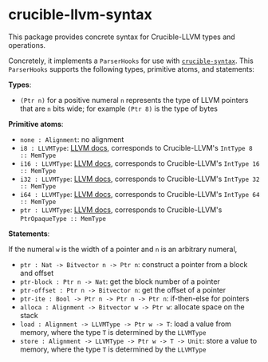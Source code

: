 # crucible-llvm-syntax

This package provides concrete syntax for Crucible-LLVM types and operations.

Concretely, it implements a `ParserHooks` for use with [`crucible-syntax`][syn].
This `ParserHooks` supports the following types, primitive atoms, and
statements:

**Types**:

- `(Ptr n)` for a positive numeral `n` represents the type of LLVM pointers that are `n` bits wide; for example `(Ptr 8)` is the type of bytes

**Primitive atoms**:

- `none : Alignment`: no alignment
- `i8 : LLVMType`: [LLVM docs][int-type], corresponds to Crucible-LLVM's `IntType 8 :: MemType`
- `i16 : LLVMType`: [LLVM docs][int-type], corresponds to Crucible-LLVM's `IntType 16 :: MemType`
- `i32 : LLVMType`: [LLVM docs][int-type], corresponds to Crucible-LLVM's `IntType 32 :: MemType`
- `i64 : LLVMType`: [LLVM docs][int-type], corresponds to Crucible-LLVM's `IntType 64 :: MemType`
- `ptr : LLVMType`: [LLVM docs][ptr-type], corresponds to Crucible-LLVM's `PtrOpaqueType :: MemType`

[int-type]: https://llvm.org/docs/LangRef.html#integer-type
[ptr-type]: https://llvm.org/docs/LangRef.html#pointer-type

**Statements**:

If the numeral `w` is the width of a pointer and `n` is an arbitrary numeral,

- `ptr : Nat -> Bitvector n -> Ptr n`: construct a pointer from a block and offset
- `ptr-block : Ptr n -> Nat`: get the block number of a pointer
- `ptr-offset : Ptr n -> Bitvector n`: get the offset of a pointer
- `ptr-ite : Bool -> Ptr n -> Ptr n -> Ptr n`: if-then-else for pointers
- `alloca : Alignment -> Bitvector w -> Ptr w`: allocate space on the stack
- `load : Alignment -> LLVMType -> Ptr w -> T`: load a value from memory, where the type `T` is determined by the `LLVMType`
- `store : Alignment -> LLVMType -> Ptr w -> T -> Unit`: store a value to memory, where the type `T` is determined by the `LLVMType`

[syn]: ../crucible-syntax
